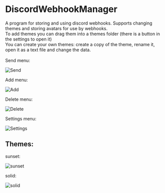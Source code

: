 # DiscordWebhookManager
A program for storing and using discord webhooks. Supports changing themes and storing avatars for use by webhooks.<br/>
To add themes you can drag them into a themes folder (there is a button in the settings to open it)<br/>
You can create your own themes: create a copy of the theme, rename it, open it as a text file and change the data.<br/> <br/>
Send menu:

![Send](https://i.ibb.co/L1DYQMX/image.png)

Add menu:

![Add](https://i.ibb.co/Mg5KzvW/image.png)

Delete menu:

![Delete](https://i.ibb.co/rHmHd8M/image.png)

Settings menu:

![Settings](https://i.ibb.co/GMTYQ4f/image.png)

## Themes:

sunset:

![sunset](https://i.ibb.co/7Ywtxpg/image.png)

solid:

![solid](https://i.ibb.co/3FfWDBG/image.png)
